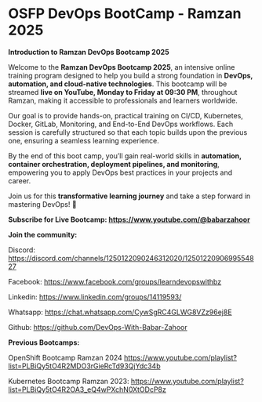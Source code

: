 # OSFP DevOps BootCamp - Ramzan 2025

**Introduction to Ramzan DevOps Bootcamp 2025**  

Welcome to the **Ramzan DevOps Bootcamp 2025**, an intensive online training program designed to help you build a strong foundation in **DevOps, automation, and cloud-native technologies**. This bootcamp will be streamed **live on YouTube, Monday to Friday at 09:30 PM**, throughout Ramzan, making it accessible to professionals and learners worldwide.  


Our goal is to provide hands-on, practical training on CI/CD, Kubernetes, Docker, GitLab, Monitoring, and End-to-End DevOps workflows. Each session is carefully structured so that each topic builds upon the previous one, ensuring a seamless learning experience.  


By the end of this boot camp, you’ll gain real-world skills in **automation, container orchestration, deployment pipelines, and monitoring**, empowering you to apply DevOps best practices in your projects and career.  

Join us for this **transformative learning journey** and take a step forward in mastering DevOps! 🚀  


**Subscribe for Live Bootcamp: https://www.youtube.com/@babarzahoor**


**Join the community:**


Discord: https://discord.com/channels/1250122090246312020/1250122090699554827


Facebook: https://www.facebook.com/groups/learndevopswithbz


Linkedin: https://www.linkedin.com/groups/14119593/


Whatsapp: https://chat.whatsapp.com/CywSgRC4GLWG8VZz96ej8E


Github: https://github.com/DevOps-With-Babar-Zahoor


**Previous Bootcamps:** 


OpenShift Bootcamp Ramzan 2024 https://www.youtube.com/playlist?list=PLBiQy5tO4R2MDO3rGieRcTd93QjYdc34b


Kubernetes Bootcamp Ramzan 2023: https://www.youtube.com/playlist?list=PLBiQy5tO4R2OA3_eQ4wPXchN0XtODcP8z
